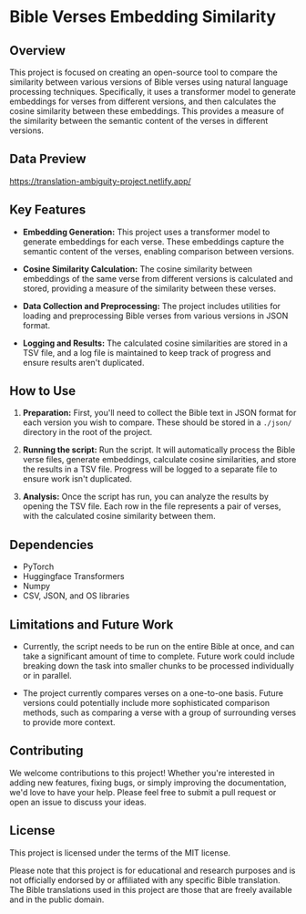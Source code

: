 # Bible Verses Embedding Similarity

## Overview
This project is focused on creating an open-source tool to compare the similarity between various versions of Bible verses using natural language processing techniques. Specifically, it uses a transformer model to generate embeddings for verses from different versions, and then calculates the cosine similarity between these embeddings. This provides a measure of the similarity between the semantic content of the verses in different versions.

## Data Preview
https://translation-ambiguity-project.netlify.app/

## Key Features

- **Embedding Generation:** This project uses a transformer model to generate embeddings for each verse. These embeddings capture the semantic content of the verses, enabling comparison between versions.

- **Cosine Similarity Calculation:** The cosine similarity between embeddings of the same verse from different versions is calculated and stored, providing a measure of the similarity between these verses.

- **Data Collection and Preprocessing:** The project includes utilities for loading and preprocessing Bible verses from various versions in JSON format.

- **Logging and Results:** The calculated cosine similarities are stored in a TSV file, and a log file is maintained to keep track of progress and ensure results aren't duplicated.

## How to Use

1. **Preparation:** First, you'll need to collect the Bible text in JSON format for each version you wish to compare. These should be stored in a `./json/` directory in the root of the project.

2. **Running the script:** Run the script. It will automatically process the Bible verse files, generate embeddings, calculate cosine similarities, and store the results in a TSV file. Progress will be logged to a separate file to ensure work isn't duplicated.

3. **Analysis:** Once the script has run, you can analyze the results by opening the TSV file. Each row in the file represents a pair of verses, with the calculated cosine similarity between them.

## Dependencies
- PyTorch
- Huggingface Transformers
- Numpy
- CSV, JSON, and OS libraries

## Limitations and Future Work
- Currently, the script needs to be run on the entire Bible at once, and can take a significant amount of time to complete. Future work could include breaking down the task into smaller chunks to be processed individually or in parallel.

- The project currently compares verses on a one-to-one basis. Future versions could potentially include more sophisticated comparison methods, such as comparing a verse with a group of surrounding verses to provide more context.

## Contributing
We welcome contributions to this project! Whether you're interested in adding new features, fixing bugs, or simply improving the documentation, we'd love to have your help. Please feel free to submit a pull request or open an issue to discuss your ideas.

## License
This project is licensed under the terms of the MIT license.

Please note that this project is for educational and research purposes and is not officially endorsed by or affiliated with any specific Bible translation. The Bible translations used in this project are those that are freely available and in the public domain.
